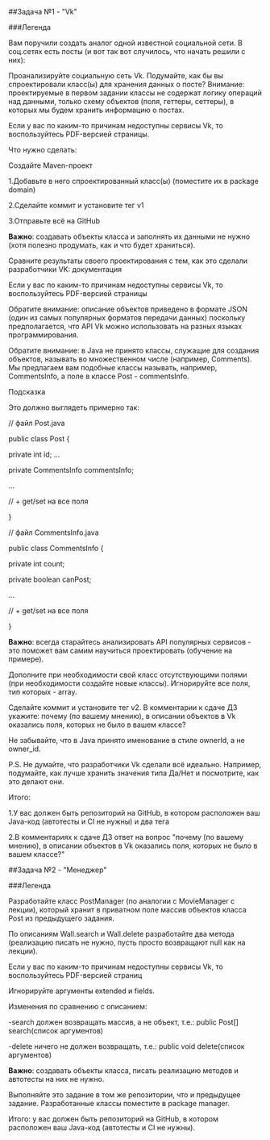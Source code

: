 ##Задача №1 - "Vk"

###Легенда

Вам поручили создать аналог одной известной социальной сети. В соц.сетях есть посты (и вот так вот случилось, что начать решили с них):



Проанализируйте социальную сеть Vk. Подумайте, как бы вы спроектировали класс(ы) для хранения данных о посте? Внимание: проектируемые в первом задании классы не содержат логику операций над данными, только схему объектов (поля, геттеры, сеттеры), в которых мы будем хранить информацию о постах.

Если у вас по каким-то причинам недоступны сервисы Vk, то воспользуйтесь PDF-версией страницы.

Что нужно сделать:

Создайте Maven-проект

1.Добавьте в него спроектированный класс(ы) (поместите их в package domain)

2.Сделайте коммит и установите тег v1

3.Отправьте всё на GitHub 

**Важно**: создавать объекты класса и заполнять их данными не нужно (хотя полезно продумать, как и что будет храниться).

Сравните результаты своего проектирования с тем, как это сделали разработчики VK: документация

Если у вас по каким-то причинам недоступны сервисы Vk, то воспользуйтесь PDF-версией страницы

Обратите внимание: описание объектов приведено в формате JSON (один из самых популярных форматов передачи данных) поскольку предполагается, что API Vk можно использовать на разных языках программирования.

Обратите внимание: в Java не принято классы, служащие для создания объектов, называть во множественном числе (например, Comments). Мы предлагаем вам подобные классы называть, например, CommentsInfo, а поле в классе Post - commentsInfo.

Подсказка

Это должно выглядеть примерно так:

// файл Post.java

public class Post {

private int id;
...

private CommentsInfo commentsInfo;

...

// + get/set на все поля

}


// файл CommentsInfo.java

public class CommentsInfo {

private int count;

private boolean canPost;

...

// + get/set на все поля

}


**Важно**: всегда старайтесь анализировать API популярных сервисов - это поможет вам самим научиться проектировать (обучение на примере).

Дополните при необходимости свой класс отсутствующими полями (при необходимости создайте новые классы). Игнорируйте все поля, тип которых - array.

Сделайте коммит и установите тег v2. В комментарии к сдаче ДЗ укажите: почему (по вашему мнению), в описании объектов в Vk оказались поля, которых не было в вашем классе?

Не забывайте, что в Java принято именование в стиле ownerId, а не owner_id.

P.S. Не думайте, что разработчики Vk сделали всё идеально. Например, подумайте, как лучше хранить значения типа Да/Нет и посмотрите, как это делают они.

Итого:

1.У вас должен быть репозиторий на GitHub, в котором расположен ваш Java-код (автотесты и CI не нужны) и два тега

2.В комментариях к сдаче ДЗ ответ на вопрос "почему (по вашему мнению), в описании объектов в Vk оказались поля, которых не было в вашем классе?"


##Задача №2 - "Менеджер"

###Легенда

Разработайте класс PostManager (по аналогии с MovieManager с лекции), который хранит в приватном поле массив объектов класса Post из предыдущего задания.

По описаниям Wall.search и Wall.delete разработайте два метода (реализацию писать не нужно, пусть просто возвращают null как на лекции).

Если у вас по каким-то причинам недоступны сервисы Vk, то воспользуйтесь PDF-версией страниц

Игнорируйте аргументы extended и fields.

Изменения по сравнению с описанием:

-search должен возвращать массив, а не объект, т.е.: public Post[] search(список аргументов)

-delete ничего не должен возвращать, т.е.: public void delete(список аргументов)

**Важно**: создавать объекты класса, писать реализацию методов и автотесты на них не нужно.

Выполняйте это задание в том же репозитории, что и предыдущее задание. Разработанные классы поместите в package manager.

Итого: у вас должен быть репозиторий на GitHub, в котором расположен ваш Java-код (автотесты и CI не нужны).